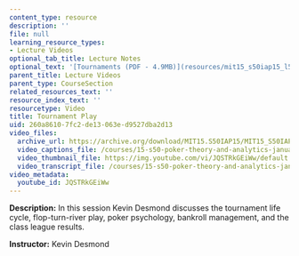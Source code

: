 ```yaml
---
content_type: resource
description: ''
file: null
learning_resource_types:
- Lecture Videos
optional_tab_title: Lecture Notes
optional_text: '[Tournaments (PDF - 4.9MB)](resources/mit15_s50iap15_l5_tournmt)'
parent_title: Lecture Videos
parent_type: CourseSection
related_resources_text: ''
resource_index_text: ''
resourcetype: Video
title: Tournament Play
uid: 260a8610-7fc2-de13-063e-d9527dba2d13
video_files:
  archive_url: https://archive.org/download/MIT15.S50IAP15/MIT15_S50IAP15_lec05_300k.mp4
  video_captions_file: /courses/15-s50-poker-theory-and-analytics-january-iap-2015/6e1bd550548c52d58218a530b107ea40_JQSTRkGEiWw.vtt
  video_thumbnail_file: https://img.youtube.com/vi/JQSTRkGEiWw/default.jpg
  video_transcript_file: /courses/15-s50-poker-theory-and-analytics-january-iap-2015/2dd666b9851bac292e06bc078d2871d4_JQSTRkGEiWw.pdf
video_metadata:
  youtube_id: JQSTRkGEiWw
---
```


**Description:** In this session Kevin Desmond discusses the tournament life cycle, flop-turn-river play, poker psychology, bankroll management, and the class league results.

**Instructor:** Kevin Desmond